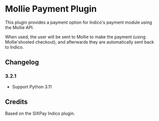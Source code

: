 # Mollie Payment Plugin

This plugin provides a payment option for Indico's payment module using the
Mollie API.

When used, the user will be sent to Mollie to make the payment (using
Mollie'shosted checkout), and afterwards they are automatically sent
back to Indico.

## Changelog

### 3.2.1

- Support Python 3.11

## Credits

Based on the SIXPay Indico plugin.
